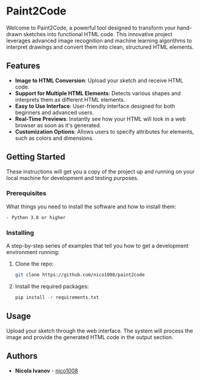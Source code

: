 # Paint2Code

Welcome to Paint2Code, a powerful tool designed to transform your hand-drawn sketches into functional HTML code. This innovative project leverages advanced image recognition and machine learning algorithms to interpret drawings and convert them into clean, structured HTML elements.

## Features

- **Image to HTML Conversion**: Upload your sketch and receive HTML code.
- **Support for Multiple HTML Elements**: Detects various shapes and interprets them as different HTML elements.
- **Easy to Use Interface**: User-friendly interface designed for both beginners and advanced users.
- **Real-Time Previews**: Instantly see how your HTML will look in a web browser as soon as it's generated.
- **Customization Options**: Allows users to specify attributes for elements, such as colors and dimensions.

## Getting Started

These instructions will get you a copy of the project up and running on your local machine for development and testing purposes.

### Prerequisites

What things you need to install the software and how to install them:

```
- Python 3.8 or higher
```

### Installing

A step-by-step series of examples that tell you how to get a development environment running:

1. Clone the repo:
   ```bash
   git clone https://github.com/nico1008/paint2code
   ```
2. Install the required packages:
   ```bash
   pip install -r requirements.txt
   ```

## Usage

Upload your sketch through the web interface. The system will process the image and provide the generated HTML code in the output section.


## Authors

- **Nicola Ivanov** - [nico1008](https://github.com/nico1008)